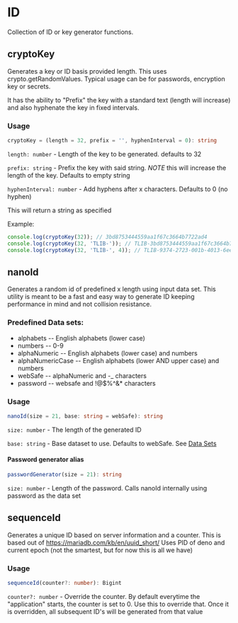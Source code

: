 # ID

Collection of ID or key generator functions.

## cryptoKey

Generates a key or ID basis provided length. This uses crypto.getRandomValues. Typical usage can be for passwords, encryption key or secrets.

It has the ability to "Prefix" the key with a standard text (length will increase) and also hyphenate the key in fixed intervals.

### Usage

```ts
cryptoKey = (length = 32, prefix = '', hyphenInterval = 0): string
```

`length: number` - Length of the key to be generated. defaults to 32

`prefix: string` - Prefix the key with said string. *NOTE* this will increase the length of the key. Defaults to empty string

`hyphenInterval: number` - Add hyphens after x characters. Defaults to 0 (no hyphen)

This will return a string as specified

Example:

```ts
console.log(cryptoKey(32)); // 3bd8753444559aa1f67c3664b7722ad4
console.log(cryptoKey(32, 'TLIB-')); // TLIB-3bd8753444559aa1f67c3664b7722ad4
console.log(cryptoKey(32, 'TLIB-', 4)); // TLIB-9374-2723-001b-4013-6ee3-0ea8-cad0-5434
```

## nanoId

Generates a random id of predefined x length using input data set. This utility is meant to be a fast and easy way to generate ID keeping performance in mind and not collision resistance. 

### Predefined Data sets:

- alphabets -- English alphabets (lower case)
- numbers -- 0-9
- alphaNumeric -- English alphabets (lower case) and numbers
- alphaNumericCase -- English alphabets (lower AND upper case) and numbers
- webSafe -- alphaNumeric and -_ characters
- password -- websafe and !@$%^&* characters

### Usage

```ts
nanoId(size = 21, base: string = webSafe): string
```

`size: number` - The length of the generated ID

`base: string` - Base dataset to use. Defaults to webSafe. See [Data Sets](#predefined-data-sets)

#### Password generator alias

```ts
passwordGenerator(size = 21): string
```

`size: number` - Length of the password. Calls nanoId internally using password as the data set


## sequenceId

Generates a unique ID based on server information and a counter. This is based out of https://mariadb.com/kb/en/uuid_short/
Uses PID of deno and current epoch (not the smartest, but for now this is all we have)


### Usage

```ts
sequenceId(counter?: number): Bigint
```

`counter?: number` - Override the counter. By default everytime the "application" starts, the counter is set to 0. Use this to override that. Once it is overridden, all subsequent ID's will be generated from that value

